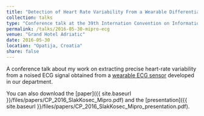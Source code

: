 ```yaml
---
title: "Detection of Heart Rate Variability From a Wearable Differential ECG Device"
collection: talks
type: "Conference talk at the 39th Internation Convention on Information and Communication Technology, Electornics and Microelectornics (MIPRO 2016)"
permalink: /talks/2016-05-30-mipro-ecg
venue: "Grand Hotel Adriatic"
date: 2016-05-30
location: "Opatija, Croatia"
share: false
---
```


A conference talk about my work on extracting precise heart-rate variability from a noised ECG
signal obtained from a
[wearable ECG sensor](http://e6.ijs.si/ParallelAndDistributedSystems/#!EcgSensor)
developed in our department.

You can also download the [paper]({{ site.baseurl }}/files/papers/CP_2016_SlakKosec_Mipro.pdf) and the
[presentation]({{ site.baseurl }}/files/papers/CP_2016_SlakKosec_Mipro_presentation.pdf).

